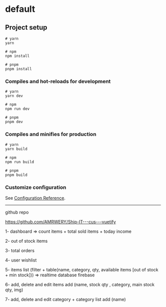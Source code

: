 # default

## Project setup

```
# yarn
yarn

# npm
npm install

# pnpm
pnpm install
```

### Compiles and hot-reloads for development

```
# yarn
yarn dev

# npm
npm run dev

# pnpm
pnpm dev
```

### Compiles and minifies for production

```
# yarn
yarn build

# npm
npm run build

# pnpm
pnpm build
```

### Customize configuration

See [Configuration Reference](https://vitejs.dev/config/).

---

github repo

https://github.com/AMRWERY/Ship-IT---cus---vuetify

1- dashboard => count items + total sold items + today income

2- out of stock items

3- total orders

4- user wishlist

5- items list (filter + table(name, category, qty, available items [out of stock + min stock])) => realtime database firebase

6- add, delete and edit items
add (name, stock qty , category, main stock qty, img)

7- add, delete and edit category + category list
add (name)
